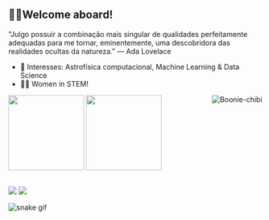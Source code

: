 ## 🖖🏼Welcome aboard!


"Julgo possuir a combinação mais singular de qualidades perfeitamente adequadas para me tornar, eminentemente, uma descobridora das realidades ocultas da natureza." — Ada Lovelace
- 🔭 Interesses: Astrofísica computacional, Machine Learning & Data Science
- 👩‍💻 Women in STEM!

<div>
  <img height="150em" src="https://github-readme-stats.vercel.app/api?username=brunamilhomem99&show_icons=true&theme=midnight-purple"/>
  <img height="150em" src="https://github-readme-stats.vercel.app/api/top-langs/?username=brunamilhomem99&layout=compact&langs_count=7&theme=midnight-purple"/>
  <img align="right" alt="Boonie-chibi" src="https://media.discordapp.net/attachments/1008571102328541215/1096523011181518978/ezgif.com-gif-maker.gif?width=150&height=150">
</div>


  ##
 
<div> 
  <a href="https://www.instagram.com/milhomemboonie/" target="_blank"><img src="https://img.shields.io/badge/-Instagram-%23E4405F?style=for-the-badge&logo=instagram&logoColor=white" target="_blank"></a>
  <a href = "mailto:brunarm99@gmail.com"><img src="https://img.shields.io/badge/-Gmail-%23333?style=for-the-badge&logo=gmail&logoColor=white" target="_blank"></a>
</div>
    
![snake gif](https://github.com/brunamilhomem99/brunamilhomem99/blob/output/github-contribution-grid-snake.gif)
